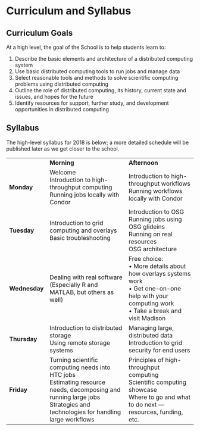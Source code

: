 # Curriculum and Syllabus

## Curriculum Goals

At a high level, the goal of the School is to help students learn to:

1. Describe the basic elements and architecture of a distributed computing system
1. Use basic distributed computing tools to run jobs and manage data
1. Select reasonable tools and methods to solve scientific computing problems using distributed computing
1. Outline the role of distributed computing, its history, current state and issues, and hopes for the future
1. Identify resources for support, further study, and development opportunities in distributed computing

## Syllabus

The high-level syllabus for 2018 is below; a more detailed schedule will be published later as we get closer to the
school.

|               |                                                                                                                                                                                             |                                                                                                                                                                           |
|---------------|---------------------------------------------------------------------------------------------------------------------------------------------------------------------------------------------|---------------------------------------------------------------------------------------------------------------------------------------------------------------------------|
|               | **Morning**                                                                                                                                                                                 | **Afternoon**                                                                                                                                                             |
| **Monday**    | Welcome<br/>Introduction to high-throughput computing<br/>Running jobs locally with Condor                                                                                      | Introduction to high-throughput workflows<br/>Running workflows locally with Condor                                                                                 |
| **Tuesday**   | Introduction to grid computing and overlays<br/>Basic troubleshooting                                                                                                                 | Introduction to OSG<br/>Running jobs using OSG glideins<br/>Running on real resources<br/>OSG architecture                                              |
| **Wednesday** | Dealing with real software<br/>(Especially R and MATLAB, but others as well)                                                                                                          | Free choice:<br/>• More details about how overlays systems work<br/>• Get one-on-one help with your computing work<br/>• Take a break and visit Madison |
| **Thursday**  | Introduction to distributed storage<br/>Using remote storage systems                                                                                                                  | Managing large, distributed data<br/>Introduction to grid security for end users                                                                                    |
| **Friday**    | Turning scientific computing needs into HTC jobs<br/>Estimating resource needs, decomposing and running large jobs<br/>Strategies and technologies for handling large workflows | Principles of high-throughput computing<br/>Scientific computing showcase<br/>Where to go and what to do next — resources, funding, etc.                      |
